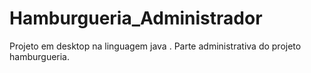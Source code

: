 # Hamburgueria_Administrador
Projeto em desktop na linguagem java . 
Parte administrativa do projeto hamburgueria.
